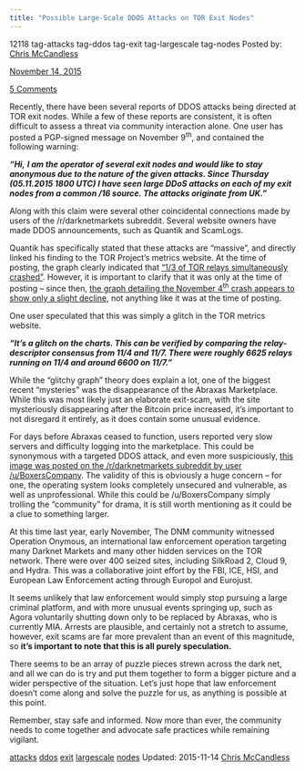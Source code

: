 ```yaml
---
title: "Possible Large-Scale DDOS Attacks on TOR Exit Nodes"
---
```


12118  tag-attacks tag-ddos tag-exit tag-largescale tag-nodes 
Posted by: <a href="/author/chrismccandless/" title="">Chris McCandless 

<span>November 14, 2015</span>


<span><a href="/2015/11/14/possible-large-scale-ddos-attacks-on-tor-exit-nodes/#comments">5 Comments</a></span>
</p>

    
<p>Recently, there have been several reports of DDOS attacks being directed at TOR exit nodes. While a few of these reports are consistent, it is often difficult to assess a threat via community interaction alone. One user has posted a PGP-signed message on November 9<sup>th</sup>, and contained the following warning:</p>
<p><strong><em>“Hi,</em></strong> <strong><em>I am the operator of several exit nodes and would like to stay anonymous due to the nature of the given attacks. Since Thursday (05.11.2015 1800 UTC) I have seen large DDoS attacks on each of my exit nodes from a common /16 source. The attacks originate from UK.”</em></strong></p>
<p>Along with this claim were several other coincidental connections made by users of the /r/darknetmarkets subreddit. Several website owners have made DDOS announcements, such as Quantik and ScamLogs.</p>
<p>Quantik has specifically stated that these attacks are “massive”, and directly linked his finding to the TOR Project’s metrics website. At the time of posting, the graph clearly indicated that <a href="https://www.reddit.com/r/DarkNetMarkets/comments/3s8c19/massive_ddoses_being_reported_everywhere_on_the/">“1/3 of TOR relays simultaneously crashed”</a>. However, it is important to clarify that it was only at the time of posting – since then, <a href="https://metrics.torproject.org/relayflags.html?graph=relayflags&amp;start=2015-11-02&amp;end=2015-11-10&amp;flag=Running&amp;flag=Exit&amp;flag=Fast&amp;flag=Guard&amp;flag=Stable&amp;flag=HSDir">the graph detailing the November 4<sup>th</sup> crash appears to show only a slight decline</a>, not anything like it was at the time of posting.</p>
<p>One user speculated that this was simply a glitch in the TOR metrics website.</p>
<p><strong><em>“It&#8217;s a glitch on the charts. This can be verified by comparing the relay-descriptor consensus from 11/4 and 11/7. There were roughly 6625 relays running on 11/4 and around 6600 on 11/7.”</em></strong></p>
<p>While the “glitchy graph” theory does explain a lot, one of the biggest recent &#8220;mysteries&#8221; was the disappearance of the Abraxas Marketplace. While this was most likely just an elaborate exit-scam, with the site mysteriously disappearing after the Bitcoin price increased, it’s important to not disregard it entirely, as it does contain some unusual evidence.</p>
<p>For days before Abraxas ceased to function, users reported very slow servers and difficulty logging into the marketplace. This could be synonymous with a targeted DDOS attack, and even more suspiciously, <a href="http://postimg.org/image/doe58qvwn/">this image was posted on the /r/darknetmarkets subreddit by user /u/BoxersCompany</a>. The validity of this is obviously a huge concern – for one, the operating system looks completely unsecured and vulnerable, as well as unprofessional. While this could be /u/BoxersCompany simply trolling the &#8220;community&#8221; for drama, it is still worth mentioning as it could be a clue to something larger.</p>
<p>At this time last year, early November, The DNM community witnessed Operation Onymous, an international law enforcement operation targeting many Darknet Markets and many other hidden services on the TOR network. There were over 400 seized sites, including SilkRoad 2, Cloud 9, and Hydra. This was a collaborative joint effort by the FBI, ICE, HSI, and European Law Enforcement acting through Europol and Eurojust.</p>
<p>It seems unlikely that law enforcement would simply stop pursuing a large criminal platform, and with more unusual events springing up, such as Agora voluntarily shutting down only to be replaced by Abraxas, who is currently MIA. Arrests are plausible, and certainly not a stretch to assume, however, exit scams are far more prevalent than an event of this magnitude, so <strong>it’s important to note that this is all purely speculation. </strong></p>
<p>There seems to be an array of puzzle pieces strewn across the dark net, and all we can do is try and put them together to form a bigger picture and a wider perspective of the situation. Let’s just hope that law enforcement doesn’t come along and solve the puzzle for us, as anything is possible at this point.</p>
<p>Remember, stay safe and informed. Now more than ever, the community needs to come together and advocate safe practices while remaining vigilant.</p>
</div>
<a href="/tag/attacks/" rel="tag">attacks</a> <a href="/tag/ddos/" rel="tag">ddos</a> <a href="/tag/exit/" rel="tag">exit</a> <a href="/tag/largescale/" rel="tag">largescale</a> <a href="/tag/nodes/" rel="tag">nodes</a> </span> 
Updated: 2015-11-14
<a href="/author/chrismccandless/" title="Posts by Chris McCandless" rel="author">Chris McCandless</a></strong></div>
    
